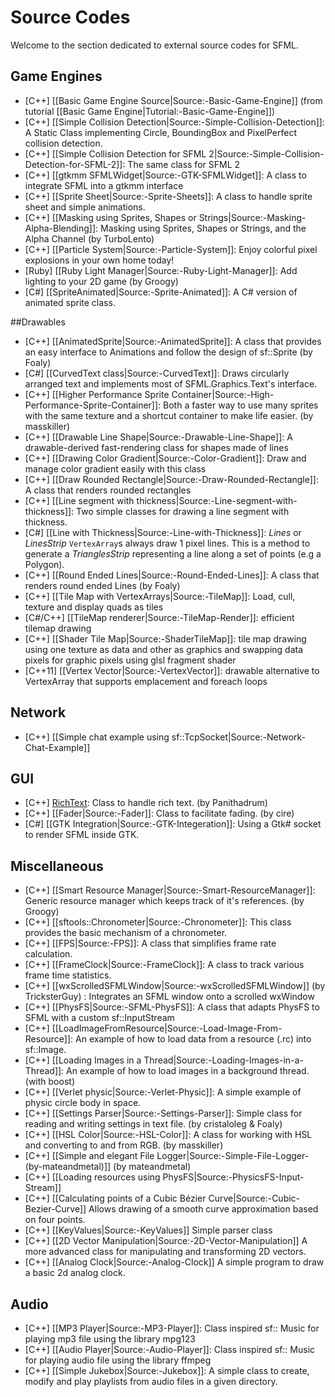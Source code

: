 # Source Codes

Welcome to the section dedicated to external source codes for SFML.

## Game Engines
* [C++] [[Basic Game Engine Source|Source:-Basic-Game-Engine]] (from tutorial [[Basic Game Engine|Tutorial:-Basic-Game-Engine]])
* [C++] [[Simple Collision Detection|Source:-Simple-Collision-Detection]]: A Static Class implementing Circle, BoundingBox and PixelPerfect collision detection.
* [C++] [[Simple Collision Detection for SFML 2|Source:-Simple-Collision-Detection-for-SFML-2]]: The same class for SFML 2
* [C++] [[gtkmm SFMLWidget|Source:-GTK-SFMLWidget]]: A class to integrate SFML into a gtkmm interface
* [C++] [[Sprite Sheet|Source:-Sprite-Sheets]]: A class to handle sprite sheet and simple animations.
* [C++] [[Masking using Sprites, Shapes or Strings|Source:-Masking-Alpha-Blending]]: Masking using Sprites, Shapes or Strings, and the Alpha Channel (by TurboLento)
* [C++] [[Particle System|Source:-Particle-System]]: Enjoy colorful pixel explosions in your own home today!
* [Ruby] [[Ruby Light Manager|Source:-Ruby-Light-Manager]]: Add lighting to your 2D game (by Groogy)
* [C#] [[SpriteAnimated|Source:-Sprite-Animated]]: A C# version of animated sprite class.

##Drawables
* [C++] [[AnimatedSprite|Source:-AnimatedSprite]]: A class that provides an easy interface to Animations and follow the design of sf::Sprite (by Foaly)
* [C#] [[CurvedText class|Source:-CurvedText]]: Draws circularly arranged text and implements most of SFML.Graphics.Text's interface.
* [C++] [[Higher Performance Sprite Container|Source:-High-Performance-Sprite-Container]]: Both a faster way to use many sprites with the same texture and a shortcut container to make life easier. (by masskiller)
* [C++] [[Drawable Line Shape|Source:-Drawable-Line-Shape]]: A drawable-derived fast-rendering class for shapes made of lines
* [C++] [[Drawing Color Gradient|Source:-Color-Gradient]]: Draw and manage color gradient easily with this class
* [C++] [[Draw Rounded Rectangle|Source:-Draw-Rounded-Rectangle]]: A class that renders rounded rectangles
* [C++] [[Line segment with thickness|Source:-Line-segment-with-thickness]]: Two simple classes for drawing a line segment with thickness.
* [C#] [[Line with Thickness|Source:-Line-with-Thickness]]: _Lines_ or _LinesStrip_ `VertexArray`s always draw 1 pixel lines. This is a method to generate a _TrianglesStrip_ representing a line along a set of points (e.g a Polygon).
* [C++] [[Round Ended Lines|Source:-Round-Ended-Lines]]: A class that renders round ended Lines (by Foaly)
* [C++] [[Tile Map with VertexArrays|Source:-TileMap]]: Load, cull, texture and display quads as tiles
* [C#/C++] [[TileMap renderer|Source:-TileMap-Render]]: efficient tilemap drawing
* [C++] [[Shader Tile Map|Source:-ShaderTileMap]]: tile map drawing using one texture as data and other as graphics and swapping data pixels for graphic pixels using glsl fragment shader
* [C++11] [[Vertex Vector|Source:-VertexVector]]: drawable alternative to VertexArray that supports emplacement and foreach loops

## Network
* [C++] [[Simple chat example using sf::TcpSocket|Source:-Network-Chat-Example]]

## GUI
* [C++] [RichText](https://github.com/Skyrpex/RichText#readme): Class to handle rich text. (by Panithadrum)
* [C++] [[Fader|Source:-Fader]]: Class to facilitate fading. (by cire)
* [C#] [[GTK Integration|Source:-GTK-Integeration]]: Using a Gtk# socket to render SFML inside GTK.

## Miscellaneous
* [C++] [[Smart Resource Manager|Source:-Smart-ResourceManager]]: Generic resource manager which keeps track of it's references. (by Groogy)
* [C++] [[sftools::Chronometer|Source:-Chronometer]]: This class provides the basic mechanism of a chronometer.
* [C++] [[FPS|Source:-FPS]]: A class that simplifies frame rate calculation.
* [C++] [[FrameClock|Source:-FrameClock]]: A class to track various frame time statistics.
* [C++] [[wxScrolledSFMLWindow|Source:-wxScrolledSFMLWindow]] (by TricksterGuy) : Integrates an SFML window onto a scrolled wxWindow
* [C++] [[PhysFS|Source:-SFML-PhysFS]]: A class that adapts PhysFS to SFML with a custom sf::InputStream
* [C++] [[LoadImageFromResource|Source:-Load-Image-From-Resource]]: An example of how to load data from a resource (.rc) into sf::Image.
* [C++] [[Loading Images in a Thread|Source:-Loading-Images-in-a-Thread]]: An example of how to load images in a background thread. (with boost)
* [C++] [[Verlet physic|Source:-Verlet-Physic]]: A simple example of physic circle body in space.
* [C++] [[Settings Parser|Source:-Settings-Parser]]: Simple class for reading and writing settings in text file. (by cristaloleg & Foaly)
* [C++] [[HSL Color|Source:-HSL-Color]]: A class for working with HSL and converting to and from RGB. (by masskiller)
* [C++] [[Simple and elegant File Logger|Source:-Simple-File-Logger-(by-mateandmetal)]] (by mateandmetal)
* [C++] [[Loading resources using PhysFS|Source:-PhysicsFS-Input-Stream]]
* [C++] [[Calculating points of a Cubic Bézier Curve|Source:-Cubic-Bezier-Curve]] Allows drawing of a smooth curve approximation based on four points.
* [C++] [[KeyValues|Source:-KeyValues]] Simple parser class
* [C++] [[2D Vector Manipulation|Source:-2D-Vector-Manipulation]] A more advanced class for manipulating and transforming 2D vectors.
* [C++] [[Analog Clock|Source:-Analog-Clock]] A simple program to draw a basic 2d analog clock.

## Audio
* [C++] [[MP3 Player|Source:-MP3-Player]]: Class inspired sf:: Music for playing mp3 file using the library mpg123
* [C++] [[Audio Player|Source:-Audio-Player]]: Class inspired sf:: Music for playing audio file using the library ffmpeg
* [C++] [[Simple Jukebox|Source:-Jukebox]]: A simple class to create, modify and play playlists from audio files in a given directory.